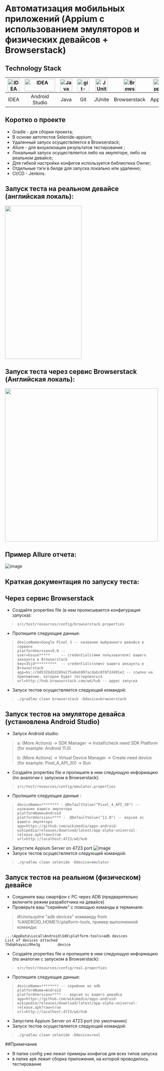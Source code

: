 # Автоматизация мобильных приложений (Appium с использованием эмуляторов и физических девайсов + Browserstack)

## Technology Stack
|<a href="https://www.jetbrains.com/idea/"><img src="images/IDEA-logo.svg" width="40" height="40"  alt="IDEA"/></a>  | <a href="https://developer.android.com/studio"><img src="images/Android_studio.webp" width="100" height="40"  alt="IDEA"/></a> | <img src="images/java-logo.svg" width="40" height="40"  alt="Java"/> | <img src="images/git-logo.svg" width="40" height="40"  alt="git-logo"/> | <img src="images/junit5-logo.svg" width="40" height="40"  alt="JUnite"/> | <img src="images/Browserstack.svg" width="40" height="40"  alt="Browserstack"/> | <img src="images/Appium.svg" width="40" height="40"  alt="Appium"/> | <img src="images/rest-assured-logo.png" width="40" height="40"  alt="Rest-Assured"/> | <img src="images/Allure_Report.svg" width="40" height="40"  alt="Allure"/> | <img src="images/Jenkins.svg" width="40" height="40"  alt="Jenkins"/> |
|:------------------------------------------------------------------------------------------------------------------:|:------------------------------------------------------------------------------------------------------------------------------:| :---------: |:---------------------------------------------------------------------------------------------------------------------:|:------------------------------------------------------------------------:|:-------------------------------------------------------------------------:|:-------------------------------------------------------------------:|:------------------------------------------------------------------------------------:|:--------------------------------------------------------------------------:|:---------------------------------------------------------------------------:|
|                                                        IDEA                                                        |                                                         Android Studio                                                         | Java |                                                          Git                                                          |                                  JUnite                                  |                               Browserstack                                |                               Appium                                |                                     Rest-Assured                                     |                                   Allure                                   |                                   Jenkins                                   |

## Коротко о проекте
* Gradle - для сборки проекта;
* В основе автотестов Selenide-appium;
* Удаленный запуск осуществляется в Browserstack;
* Allure - для визуализации результатов тестирования ;
* Локальный запуск осуществляется либо на эмуляторе, либо на реальном девайсе;
* Для гибкой настройки конфигов используется библиотека Owner;
* Отдельные тэги в билде для запуска локально или удаленно;
* CI/CD - Jenkins.

## Запуск теста на реальном девайсе (английская локаль):
<img src="images/run_real_device.gif" width="250" height="500" />

## Запуск теста через сервис Browserstack (Английская локаль):
<img src="images/browserstack_video.gif" width="500" height="500" />

## Пример Allure отчета:
![image](images/Allure-report.png)

## Краткая документация по запуску теста:
## Через сервис Browserstack
* Создайте properties file (в нем прописывается конфигурация запуска):
> ```src/test/resources/config/browserstack.properties```

* Пропишите следующие данные:
>```
>deviceName=Google Pixel 3 -- название выбранного девайса в сервисе
>platformVersion=9.0 --
>user=bsuse*****     -- credentials(имя пользователя) вашего аккаунта в Browserstack
>key=3Sjd**********  -- credentials(ключ) вашего аккаунта в  Browserstack 
>app=bs://b0532bd2d289a275a8eb997acdabc0f8f2d491e2 -- ссылка на приложение, которое будет тестироваться 
>url=http://hub.browserstack.com/wd/hub -- адрес запуска
>```
* Запуск тестов осуществляется следующей командой:
> ```./gradlew clean browserstack -Ddevice=browserstack```
## Запуск тестов на эмуляторе девайса (установлена Android Studio)
* Запуск Android studio:
> a: (More Actions) -> SDK Manager -> Install\check need SDK Platform (for example: Android 11.0)
> 
>b: (More Actions) -> Virtual Device Manager -> Create need device (for example: Pixel_4_API_30) -> Run



* Создайте  properties file и пропишите в нем следующую информацию (по аналогии с запуском в Browserstack):
> ```src/test/resources/config/emulator.properties```
* Пропишите следующие данные :
>```
>deviceName=******** - @DefaultValue("Pixel_4_API_30") -- название вашего эмулятора
>platformName=Android
>platformVersion=**** -  @DefaultValue("11.0") -- версия ос вашего эмулятора
>app=https://github.com/wikimedia/apps-android-wikipedia/releases/download/latest/app-alpha-universal-release.apk?raw=true
>url=http://localhost:4723/wd/hub
>```
* Запустите Appium Server on 4723 port 
  ![image](images/appium_server.png)
* Запуск тестов осуществляется следующей командой:
> ```./gradlew clean selenide -Ddevice=emulator```

## Запуск тестов на реальном (физическом) девайсе
* Соедините ваш смартфон с PC через ADB (предварительно включите режим разработчика на девайсе) 
* Проверьте ваш "серийник" с помощью команды в терминале:
>Используйте "adb devices" комманду from %ANDROID_HOME%\platform-tools, пример выполненной команды:
```
...\AppData\Local\Android\Sdk\platform-tools>adb devices
List of devices attached
7hdqkhayaiz9he3g        device
```

* Создайте properties file и пропишите в нем следующую информацию (по аналогии с запуском в Browserstack):
> ```src/test/resources/config/real.properties```
>
* Пропишите следующие данные:
>```
>deviceName=******** -- серийник из adb
>platformName=Android
>platformVersion=**** -- версия ос вашего девайса
>app=https://github.com/wikimedia/apps-android-wikipedia/releases/download/latest/app-alpha-universal-release.apk?raw=true
>url=http://localhost:4723/wd/hub
>```
* Запустите Appium Server on 4723 port (по умолчанию)
* Запуск тестов осуществляется следующей командой:
> ```./gradlew clean selenide -Ddevice=real```

##Примечание
* В папке config уже лежат примеры конфигов для всех типов запуска
* в папке apk лежит сборка приложения, на которой проводилось тестирование




